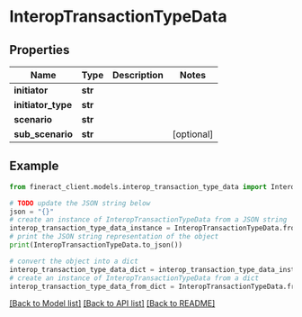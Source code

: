 # InteropTransactionTypeData


## Properties

Name | Type | Description | Notes
------------ | ------------- | ------------- | -------------
**initiator** | **str** |  | 
**initiator_type** | **str** |  | 
**scenario** | **str** |  | 
**sub_scenario** | **str** |  | [optional] 

## Example

```python
from fineract_client.models.interop_transaction_type_data import InteropTransactionTypeData

# TODO update the JSON string below
json = "{}"
# create an instance of InteropTransactionTypeData from a JSON string
interop_transaction_type_data_instance = InteropTransactionTypeData.from_json(json)
# print the JSON string representation of the object
print(InteropTransactionTypeData.to_json())

# convert the object into a dict
interop_transaction_type_data_dict = interop_transaction_type_data_instance.to_dict()
# create an instance of InteropTransactionTypeData from a dict
interop_transaction_type_data_from_dict = InteropTransactionTypeData.from_dict(interop_transaction_type_data_dict)
```
[[Back to Model list]](../README.md#documentation-for-models) [[Back to API list]](../README.md#documentation-for-api-endpoints) [[Back to README]](../README.md)


